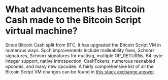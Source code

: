 # What advancements has Bitcoin Cash made to the Bitcoin Script virtual machine?


Since Bitcoin Cash split from BTC, it has upgraded the Bitcoin Script VM in numerous ways. Such improvements include malleability fixes, Schnorr signatures, Schnorr signatures for multisig, multiple OP_RETURNs, 64-byte integer support, native introspection, CashTokens, numerous reenabled opcodes, and many new opcodes. A fairly comprehensive list of all the Bitcoin Script VM changes can be found in [this stack exchange answer](https://bitcoin.stackexchange.com/questions/41906/any-innovations-in-altcoin-tech-for-bitcoin-s-script-language).